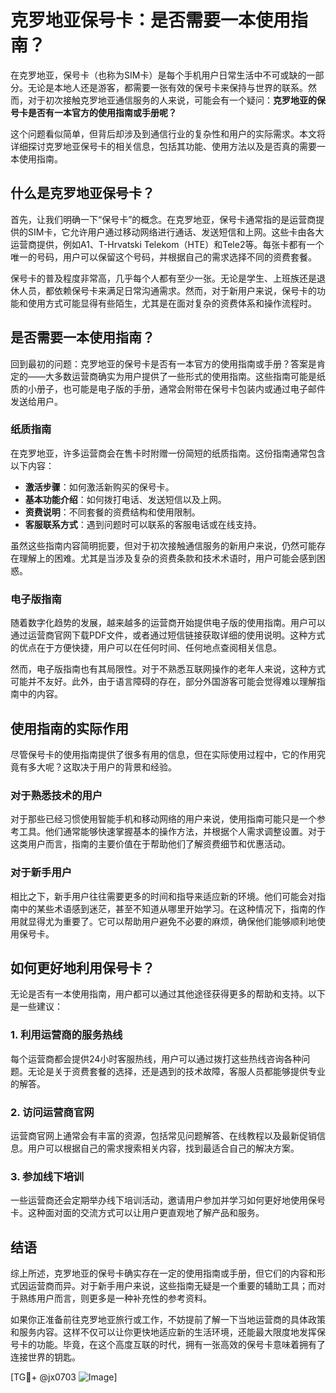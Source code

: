 # 克罗地亚保号卡：是否需要一本使用指南？

在克罗地亚，保号卡（也称为SIM卡）是每个手机用户日常生活中不可或缺的一部分。无论是本地人还是游客，都需要一张有效的保号卡来保持与世界的联系。然而，对于初次接触克罗地亚通信服务的人来说，可能会有一个疑问：**克罗地亚的保号卡是否有一本官方的使用指南或手册呢？**

这个问题看似简单，但背后却涉及到通信行业的复杂性和用户的实际需求。本文将详细探讨克罗地亚保号卡的相关信息，包括其功能、使用方法以及是否真的需要一本使用指南。

## 什么是克罗地亚保号卡？

首先，让我们明确一下“保号卡”的概念。在克罗地亚，保号卡通常指的是运营商提供的SIM卡，它允许用户通过移动网络进行通话、发送短信和上网。这些卡由各大运营商提供，例如A1、T-Hrvatski Telekom（HTE）和Tele2等。每张卡都有一个唯一的号码，用户可以保留这个号码，并根据自己的需求选择不同的资费套餐。

保号卡的普及程度非常高，几乎每个人都有至少一张。无论是学生、上班族还是退休人员，都依赖保号卡来满足日常沟通需求。然而，对于新用户来说，保号卡的功能和使用方式可能显得有些陌生，尤其是在面对复杂的资费体系和操作流程时。

## 是否需要一本使用指南？

回到最初的问题：克罗地亚的保号卡是否有一本官方的使用指南或手册？答案是肯定的——大多数运营商确实为用户提供了一些形式的使用指南。这些指南可能是纸质的小册子，也可能是电子版的手册，通常会附带在保号卡包装内或通过电子邮件发送给用户。

### 纸质指南

在克罗地亚，许多运营商会在售卡时附赠一份简短的纸质指南。这份指南通常包含以下内容：

- **激活步骤**：如何激活新购买的保号卡。
- **基本功能介绍**：如何拨打电话、发送短信以及上网。
- **资费说明**：不同套餐的资费结构和使用限制。
- **客服联系方式**：遇到问题时可以联系的客服电话或在线支持。

虽然这些指南内容简明扼要，但对于初次接触通信服务的新用户来说，仍然可能存在理解上的困难。尤其是当涉及复杂的资费条款和技术术语时，用户可能会感到困惑。

### 电子版指南

随着数字化趋势的发展，越来越多的运营商开始提供电子版的使用指南。用户可以通过运营商官网下载PDF文件，或者通过短信链接获取详细的使用说明。这种方式的优点在于方便快捷，用户可以在任何时间、任何地点查阅相关信息。

然而，电子版指南也有其局限性。对于不熟悉互联网操作的老年人来说，这种方式可能并不友好。此外，由于语言障碍的存在，部分外国游客可能会觉得难以理解指南中的内容。

## 使用指南的实际作用

尽管保号卡的使用指南提供了很多有用的信息，但在实际使用过程中，它的作用究竟有多大呢？这取决于用户的背景和经验。

### 对于熟悉技术的用户

对于那些已经习惯使用智能手机和移动网络的用户来说，使用指南可能只是一个参考工具。他们通常能够快速掌握基本的操作方法，并根据个人需求调整设置。对于这类用户而言，指南的主要价值在于帮助他们了解资费细节和优惠活动。

### 对于新手用户

相比之下，新手用户往往需要更多的时间和指导来适应新的环境。他们可能会对指南中的某些术语感到迷茫，甚至不知道从哪里开始学习。在这种情况下，指南的作用就显得尤为重要了。它可以帮助用户避免不必要的麻烦，确保他们能够顺利地使用保号卡。

## 如何更好地利用保号卡？

无论是否有一本使用指南，用户都可以通过其他途径获得更多的帮助和支持。以下是一些建议：

### 1. 利用运营商的服务热线

每个运营商都会提供24小时客服热线，用户可以通过拨打这些热线咨询各种问题。无论是关于资费套餐的选择，还是遇到的技术故障，客服人员都能够提供专业的解答。

### 2. 访问运营商官网

运营商官网上通常会有丰富的资源，包括常见问题解答、在线教程以及最新促销信息。用户可以根据自己的需求搜索相关内容，找到最适合自己的解决方案。

### 3. 参加线下培训

一些运营商还会定期举办线下培训活动，邀请用户参加并学习如何更好地使用保号卡。这种面对面的交流方式可以让用户更直观地了解产品和服务。

## 结语

综上所述，克罗地亚的保号卡确实存在一定的使用指南或手册，但它们的内容和形式因运营商而异。对于新手用户来说，这些指南无疑是一个重要的辅助工具；而对于熟练用户而言，则更多是一种补充性的参考资料。

如果你正准备前往克罗地亚旅行或工作，不妨提前了解一下当地运营商的具体政策和服务内容。这样不仅可以让你更快地适应新的生活环境，还能最大限度地发挥保号卡的功能。毕竟，在这个高度互联的时代，拥有一张高效的保号卡意味着拥有了连接世界的钥匙。

[TG💪+ @jx0703 ![Image](https://github.com/user-attachments/assets/dbca1d08-cadb-493c-b0ec-ad6f7a83f270)]
